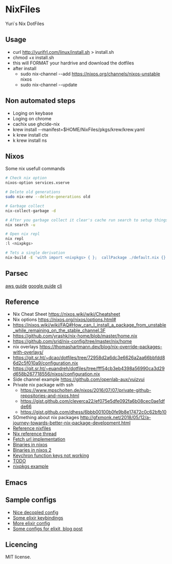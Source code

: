 # NixFiles

Yuri`s Nix DotFiles

## Usage

- curl http://yurifrl.com/linux/install.sh > install.sh
- chmod +x install.sh
- this will FORMAT your hardrive and download the dotfiles
- after install
  - sudo nix-channel --add https://nixos.org/channels/nixos-unstable nixos
  - sudo nix-channel --update

## Non automated steps

- Loging on keybase
- Loging on chrome
- cachix use ghcide-nix
- krew install --manifest=$HOME/NixFiles/pkgs/krew/krew.yaml
- k krew install ctx
- k krew install ns

## Nixos

Some nix usefull commands

```bash
# Check nix option
nixos-option services.xserve

# Delete old generations
sudo nix-env --delete-generations old

# Garbage collect
nix-collect-garbage -d

# After you garbage collect it clear's cache run search to setup things up
nix search -u

# Open nix repl
nix repl
:l <nixpkgs>

# Tets a single derivation
nix-build -E 'with import <nixpkgs> { };  callPackage ./default.nix {}'
```

## Parsec
[aws guide](https://www.richardneililagan.com/posts/create-game-server-aws-parsec)
[google guide](https://medium.com/flickstiq-com/how-to-setup-google-cloud-for-cloud-gaming-b8c1eddef243)
[cli](https://github.com/parsec-cloud/Parsec-Cloud-Preparation-Tool)

## Reference
- Nix Cheat Sheet https://nixos.wiki/wiki/Cheatsheet
- Nix options https://nixos.org/nixos/options.html#
- https://nixos.wiki/wiki/FAQ#How_can_I_install_a_package_from_unstable_while_remaining_on_the_stable_channel.3F
- https://github.com/yrashk/nix-home/blob/master/home.nix
- https://github.com/srid/nix-config/tree/master/nix/home
- nix overlays https://thomashartmann.dev/blog/nix-override-packages-with-overlays/
- https://git.sr.ht/~dcao/dotfiles/tree/72958d2a6dc3e6626a2aa66bbfdd86d2c5f010a9/configuration.nix
- https://git.sr.ht/~euandreh/dotfiles/tree/fff54cb3eb4398a56990ca3d29d658b267718556/nixos/configuration.nix
- Side channel example https://github.com/openlab-aux/vuizvui
- Private nix package with ssh
    - https://www.mpscholten.de/nixos/2016/07/07/private-github-repositories-and-nixos.html
    - https://gist.github.com/cleverca22/ef075e5dfe092fa6b08cec0ae1dfde66
    - https://gist.github.com/dhess/6bbb00100b0fe9b8e17472c0c62bfb10
- SOmething about nix packages http://gfxmonk.net/2018/05/12/a-journey-towards-better-nix-package-development.html
- [Reference nixfiles](https://github.com/sondr3/dotfiles)
- [Nix reference thread](https://discourse.nixos.org/t/how-do-you-organize-your-configuration/7306)
- [Fetch url implementation](https://github.com/NixOS/nixpkgs/blob/master/pkgs/build-support/fetchurl/default.nix)
- [Binaries in nixos](https://nixos.wiki/wiki/Packaging/Binaries)
- [Binaries in nixos 2](https://discourse.nixos.org/t/how-to-install-github-released-binary/1328)
- [Keychron function keys not working](https://www.reddit.com/r/MechanicalKeyboards/comments/d5io49/keychron_k2_f_keys_dont_work_w_linux_help/)
- [TODO](https://github.com/rycee/home-manager/blob/master/modules/services/blueman-applet.nix)
- [nixpkgs example](https://github.com/kampka/nix-packages)

## Emacs

## Sample configs

- [Nice decopled config](https://github.com/danieljaouen/dotfiles/blob/master/topics/emacs/spacemacs.el)
- [Some elixir keybindings](https://github.com/nicobao/setup/blob/master/spacemacs/.spacemacs)
- [More elixir config](https://github.com/freewebwithme/dotfiles/blob/master/spacemacs)
- [Some configs for elixit, blog post](https://xiangji.me/2019/10/22/emacs-setup-for-elixir-and-vue/)

## Licencing

MIT license.
